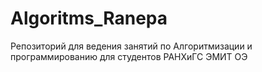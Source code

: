 # Algoritms_Ranepa
Репозиторий для ведения занятий по Алгоритмизации и программированию для студентов РАНХиГС ЭМИТ ОЭ
